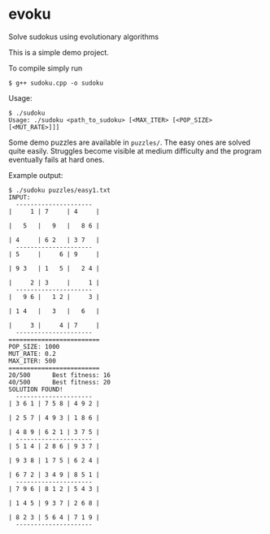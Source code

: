 # evoku
Solve sudokus using evolutionary algorithms

This is a simple demo project.

To compile simply run 
```
$ g++ sudoku.cpp -o sudoku
```

Usage:
```
$ ./sudoku
Usage: ./sudoku <path_to_sudoku> [<MAX_ITER> [<POP_SIZE> [<MUT_RATE>]]]
```

Some demo puzzles are available in `puzzles/`. The easy ones are solved quite easily. Struggles become visible at medium difficulty and the program eventually fails at hard ones. 

Example output:
```
$ ./sudoku puzzles/easy1.txt
INPUT:
  ---------------------
|     1 | 7     | 4     | 

|   5   |   9   |   8 6 | 

| 4     | 6 2   | 3 7   | 
  ---------------------
| 5     |     6 | 9     | 

| 9 3   | 1   5 |   2 4 | 

|     2 | 3     |     1 | 
  ---------------------
|   9 6 |   1 2 |     3 | 

| 1 4   |   3   |   6   | 

|     3 |     4 | 7     | 
  ---------------------
=========================
POP_SIZE: 1000
MUT_RATE: 0.2
MAX_ITER: 500
=========================
20/500		Best fitness: 16
40/500		Best fitness: 20
SOLUTION FOUND!
  ---------------------
| 3 6 1 | 7 5 8 | 4 9 2 | 

| 2 5 7 | 4 9 3 | 1 8 6 | 

| 4 8 9 | 6 2 1 | 3 7 5 | 
  ---------------------
| 5 1 4 | 2 8 6 | 9 3 7 | 

| 9 3 8 | 1 7 5 | 6 2 4 | 

| 6 7 2 | 3 4 9 | 8 5 1 | 
  ---------------------
| 7 9 6 | 8 1 2 | 5 4 3 | 

| 1 4 5 | 9 3 7 | 2 6 8 | 

| 8 2 3 | 5 6 4 | 7 1 9 | 
  ---------------------
  ```
